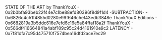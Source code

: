 STATE OF THE ART by ThankYouX - 0x2b0bfa93beb22f44e7c1be88efd80396f8d9f1d4
-SUBTRACTION- - 0x6826c4c51f4855d0280e99f646c5ef43edb3848e
ThankYouX Editions - 0x6682819a3b5ddc616e7efd6c16e5a84ffaf18a2f
ThankYouX - 0x566df416664841a4abf109c95c24d4161910e9c2
LATENCY - 0x7f81dfa7c95d475710f7574bea16dfd2ace7ec29